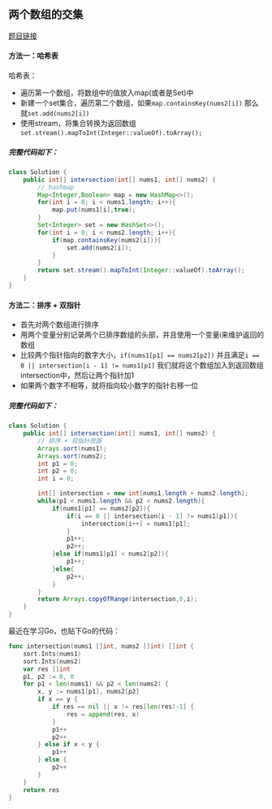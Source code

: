 ## 两个数组的交集

[题目链接](https://leetcode-cn.com/problems/intersection-of-two-arrays/)

#### 方法一：哈希表

哈希表：

- 遍历第一个数组，将数组中的值放入map(或者是Set)中
- 新建一个set集合，遍历第二个数组，如果`map.containsKey(nums2[i])` 那么就`set.add(nums2[i])`
- 使用stream，将集合转换为返回数组`set.stream().mapToInt(Integer::valueOf).toArray();` 

##### 完整代码如下：

```java
class Solution {
    public int[] intersection(int[] nums1, int[] nums2) {
        // hashmap
        Map<Integer,Boolean> map = new HashMap<>();
        for(int i = 0; i < nums1.length; i++){
            map.put(nums1[i],true);
        }
        Set<Integer> set = new HashSet<>();
        for(int i = 0; i < nums2.length; i++){
            if(map.containsKey(nums2[i])){
                set.add(nums2[i]);
            }
        }
        return set.stream().mapToInt(Integer::valueOf).toArray();
    }
}
```

#### 方法二：排序 + 双指针

- 首先对两个数组进行排序
- 用两个变量分别记录两个已排序数组的头部，并且使用一个变量i来维护返回的数组
- 比较两个指针指向的数字大小，`if(nums1[p1] == nums2[p2])` 并且满足`i == 0 || intersection[i - 1] != nums1[p1]`  我们就将这个数组加入到返回数组intersection中，然后让两个指针加1
- 如果两个数字不相等，就将指向较小数字的指针右移一位

##### 完整代码如下：

```java
class Solution {
    public int[] intersection(int[] nums1, int[] nums2) {
        // 排序 + 双指针思路
        Arrays.sort(nums1);
        Arrays.sort(nums2);
        int p1 = 0;
        int p2 = 0;
        int i = 0;

        int[] intersection = new int[nums1.length + nums2.length];
        while(p1 < nums1.length && p2 < nums2.length){
            if(nums1[p1] == nums2[p2]){
                if(i == 0 || intersection[i - 1] != nums1[p1]){
                    intersection[i++] = nums1[p1];
                }
                p1++;
                p2++;
            }else if(nums1[p1] < nums2[p2]){
                p1++;
            }else{
                p2++;
            }
        }
        return Arrays.copyOfRange(intersection,0,i);
    }
}
```

最近在学习Go，也贴下Go的代码：

```go
func intersection(nums1 []int, nums2 []int) []int {
    sort.Ints(nums1)
	sort.Ints(nums2)
	var res []int
	p1, p2 := 0, 0
	for p1 < len(nums1) && p2 < len(nums2) {
		x, y := nums1[p1], nums2[p2]
		if x == y {
			if res == nil || x != res[len(res)-1] {
				res = append(res, x)
			}
			p1++
			p2++
		} else if x < y {
			p1++
		} else {
			p2++
		}
	}
	return res
}
```



